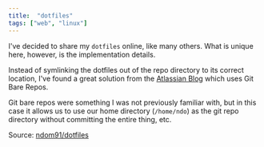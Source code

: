 ```yaml
---
title:  "dotfiles"
tags: ["web", "linux"]
---
```


I've decided to share my `dotfiles` online, like many others. What is unique here, however, is the implementation details. 

Instead of symlinking the dotfiles out of the repo directory to its correct location, I've found a great solution from the [Atlassian Blog](https://www.atlassian.com/git/tutorials/dotfiles) which uses Git Bare Repos.

Git bare repos were something I was not previously familiar with, but in this case it allows us to use our home directory (`/home/ndo`) as the git repo directory without committing the entire thing, etc.

Source: [ndom91/dotfiles](https://github.com/ndom91/dotfiles)
